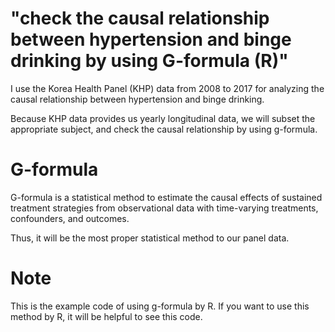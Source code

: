 # "check the causal relationship between hypertension and binge drinking by using G-formula (R)"

I use the Korea Health Panel (KHP) data from 2008 to 2017 for analyzing the causal relationship between hypertension and binge drinking.

Because KHP data provides us yearly longitudinal data, we will subset the appropriate subject, and check the causal relationship by using g-formula.

# G-formula
G-formula is a statistical method to estimate the causal effects of sustained treatment strategies from observational data with time-varying treatments, confounders, and outcomes.

Thus, it will be the most proper statistical method to our panel data.


# Note
This is the example code of using g-formula by R. If you want to use this method by R, it will be helpful to see this code.
